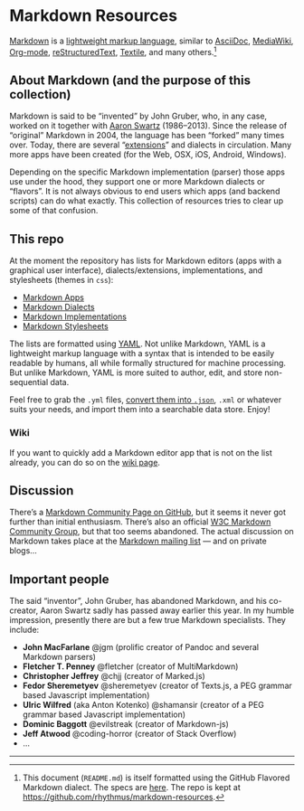 # Markdown Resources

[Markdown](http://en.wikipedia.org/wiki/Markdown) is a [lightweight markup language](http://en.wikipedia.org/wiki/Lightweight_markup_language), similar to [AsciiDoc](http://en.wikipedia.org/wiki/AsciiDoc), [MediaWiki](http://en.wikipedia.org/wiki/MediaWiki), [Org-mode](http://en.wikipedia.org/wiki/Org-mode), [reStructuredText](http://en.wikipedia.org/wiki/ReStructuredText), [Textile](http://en.wikipedia.org/wiki/Textile_(markup_language)), and many others.[^1]


## About Markdown (and the purpose of this collection)

Markdown is said to be “invented” by John Gruber, who, in any case, worked on it together with [Aaron Swartz](http://en.wikipedia.org/wiki/Aaron_Swartz) (1986–2013). Since the release of “original” Markdown in 2004, the language has been “forked” many times over. Today, there are several “[extensions](http://en.wikipedia.org/wiki/Markdown_extensions)” and dialects in circulation. Many more apps have been created (for the Web, OSX, iOS, Android, Windows).

Depending on the specific Markdown implementation (parser) those apps use under the hood, they support one or more Markdown dialects or “flavors”. It is not always obvious to end users which apps (and backend scripts) can do what exactly. This collection of resources tries to clear up some of that confusion.


## This repo

At the moment the repository has lists for Markdown editors (apps with a graphical user interface), dialects/extensions, implementations, and stylesheets (themes in `css`):

- [Markdown Apps](markdown-apps.yml)
- [Markdown Dialects](markdown-dialects.yml)
- [Markdown Implementations](markdown-implementations.yml)
- [Markdown Stylesheets](markdown-stylesheets.yml)

The lists are formatted using [YAML](http://en.wikipedia.org/wiki/YAML). Not unlike Markdown, YAML is a lightweight markup language with a syntax that is intended to be easily readable by  humans, all while formally structured for machine processing. But unlike Markdown, YAML is more suited to author, edit, and store non-sequential data.

Feel free to grab the `.yml` files, [convert them into `.json`](http://nodeca.github.io/js-yaml/), `.xml` or whatever suits your needs, and import them into a searchable data store. Enjoy!

### Wiki

If you want to quickly add a Markdown editor app that is not on the list already, you can do so on the [wiki page](https://github.com/rhythmus/markdown-resources/wiki/Markdown-Apps).

## Discussion

There’s a [Markdown Community Page on GitHub](http://markdown.github.io/), but it seems it never got further than initial enthusiasm. There’s also an official [W3C Markdown Community Group](http://www.w3.org/community/markdown/), but that too seems abandoned. The actual discussion on Markdown takes place at the [Markdown mailing list](http://six.pairlist.net/mailman/listinfo/markdown-discuss) — and on private blogs…


## Important people

The said “inventor”, John Gruber, has abandoned Markdown, and his co-creator, Aaron Swartz sadly has passed away earlier this year. In my humble impression, presently there are but a few true Markdown specialists. They include:

- **John MacFarlane** @jgm (prolific creator of Pandoc and several Markdown parsers)
- **Fletcher T. Penney** @fletcher (creator of MultiMarkdown)
- **Christopher Jeffrey** @chjj (creator of Marked.js)
- **Fedor Sheremetyev** @sheremetyev (creator of Texts.js, a PEG grammar based Javascript implementation)
- **Ulric Wilfred** (aka Anton Kotenko) @shamansir (creator of a PEG grammar based Javascript implementation)
- **Dominic Baggott** @evilstreak (creator of Markdown-js)
- **Jeff Atwood** @coding-horror (creator of Stack Overflow)
- …


---

[^1]: This document (`README.md`) is itself formatted using the GitHub Flavored Markdown dialect. The specs are [here](https://help.github.com/articles/github-flavored-markdown). The repo is kept at <https://github.com/rhythmus/markdown-resources>.
